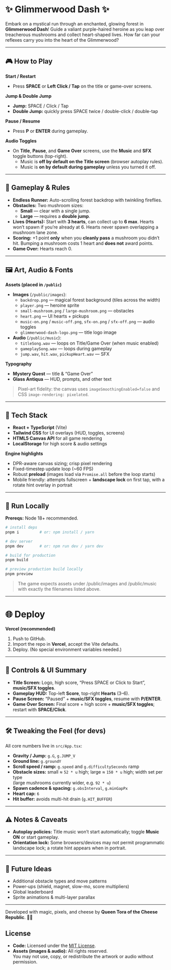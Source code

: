 # ✨ Glimmerwood Dash ✨

Embark on a mystical run through an enchanted, glowing forest in **Glimmerwood Dash**! Guide a valiant purple-haired heroine as you leap over treacherous mushrooms and collect heart-shaped lives. How far can your reflexes carry you into the heart of the Glimmerwood?

---

## 🎮 How to Play

**Start / Restart**

- Press **SPACE** or **Left Click / Tap** on the title or game-over screens.

**Jump & Double Jump**

- **Jump:** SPACE / Click / Tap
- **Double Jump:** quickly press SPACE twice / double-click / double-tap

**Pause / Resume**

- Press **P** or **ENTER** during gameplay.

**Audio Toggles**

- On **Title**, **Pause**, and **Game Over** screens, use the **Music** and **SFX** toggle buttons (top-right).
  - Music is **off by default on the Title screen** (browser autoplay rules).
  - Music is **on by default during gameplay** unless you turned it off.

---

## 🍄 Gameplay & Rules

- **Endless Runner:** Auto-scrolling forest backdrop with twinkling fireflies.
- **Obstacles:** Two mushroom sizes:
  - **Small** — clear with a single jump.
  - **Large** — requires a **double jump**.
- **Lives (Hearts):** Start with **3 hearts**, can collect up to **6 max**. Hearts won’t spawn if you’re already at 6. Hearts never spawn overlapping a mushroom lane zone.
- **Scoring:** +1 point **only** when you **cleanly pass** a mushroom you didn’t hit. Bumping a mushroom costs 1 heart and **does not** award points.
- **Game Over:** Hearts reach 0.

---

## 🖼️ Art, Audio & Fonts

**Assets (placed in `/public`)**

- **Images** (`/public/images`):
  - `backdrop.png` — magical forest background (tiles across the width)
  - `player.png` — heroine sprite
  - `small-mushroom.png` / `large-mushroom.png` — obstacles
  - `heart.png` — UI hearts + pickups
  - `music-on.png` / `music-off.png`, `sfx-on.png` / `sfx-off.png` — audio toggles
  - `glimmerwood-dash-logo.png` — title logo image
- **Audio** (`/public/music`):
  - `titleSong.wav` — loops on Title/Game Over (when music enabled)
  - `gameplaySong.wav` — loops during gameplay
  - `jump.wav`, `hit.wav`, `pickupHeart.wav` — SFX

**Typography**

- **Mystery Quest** — title & “Game Over”
- **Glass Antiqua** — HUD, prompts, and other text

> Pixel-art fidelity: the canvas uses `imageSmoothingEnabled=false` and CSS `image-rendering: pixelated`.

---

## 🧱 Tech Stack

- **React + TypeScript** (Vite)
- **Tailwind CSS** for UI overlays (HUD, toggles, screens)
- **HTML5 Canvas API** for all game rendering
- **LocalStorage** for high score & audio settings

**Engine highlights**

- DPR-aware canvas sizing; crisp pixel rendering
- Fixed-timestep update loop (~60 FPS)
- Robust **preload** (images load via `Promise.all` before the loop starts)
- Mobile friendly: attempts fullscreen + **landscape lock** on first tap, with a rotate hint overlay in portrait

---

## 🚀 Run Locally

**Prereqs:** Node 18+ recommended.

```bash
# install deps
pnpm i         # or: npm install / yarn

# dev server
pnpm dev       # or: npm run dev / yarn dev

# build for production
pnpm build

# preview production build locally
pnpm preview
```

> The game expects assets under /public/images and /public/music with exactly the filenames listed above.

---

# 🌐 Deploy

**Vercel (recommended)**

1. Push to GitHub.
2. Import the repo in **Vercel**, accept the Vite defaults.
3. Deploy. (No special environment variables needed.)

---

## 🧭 Controls & UI Summary

- **Title Screen:** Logo, high score, “Press SPACE or Click to Start”, **music/SFX toggles**.
- **Gameplay HUD:** Top-left **Score**, top-right **Hearts** (3–6).
- **Pause Screen:** “Paused” + **music/SFX toggles**, resume with **P/ENTER**.
- **Game Over Screen:** Final score + high score + **music/SFX toggles**; restart with **SPACE/Click**.

---

## 🛠️ Tweaking the Feel (for devs)

All core numbers live in `src/App.tsx`:

- **Gravity / Jump:** `g.G`, `g.JUMP_V`
- **Ground line:** `g.groundY`
- **Scroll speed / ramp:** `g.speed` and `g.difficultySeconds` ramp
- **Obstacle sizes:** small ≈ `52 * u` high; large ≈ `150 * u` high; width set per type  
  (large mushrooms currently wider, e.g. `92 * u`)
- **Spawn cadence & spacing:** `g.obsInterval`, `g.minGapPx`
- **Heart cap:** `6`
- **Hit buffer:** avoids multi-hit drain (`g.HIT_BUFFER`)

---

## ⚠️ Notes & Caveats

- **Autoplay policies:** Title music won’t start automatically; toggle **Music ON** or start gameplay.
- **Orientation lock:** Some browsers/devices may not permit programmatic landscape lock; a rotate hint appears when in portrait.

---

## 🌟 Future Ideas

- Additional obstacle types and move patterns
- Power-ups (shield, magnet, slow-mo, score multipliers)
- Global leaderboard
- Sprite animations & multi-layer parallax

---

Developed with magic, pixels, and cheese by **Queen Tora of the Cheese Republic**. 👑🧀

## License

- **Code:** Licensed under the [MIT License](LICENSE).
- **Assets (images & audio):** All rights reserved.  
  You may not use, copy, or redistribute the artwork or audio without permission.
